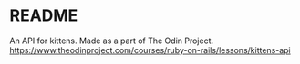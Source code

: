 # README

An API for kittens. Made as a part of The Odin Project. https://www.theodinproject.com/courses/ruby-on-rails/lessons/kittens-api 
